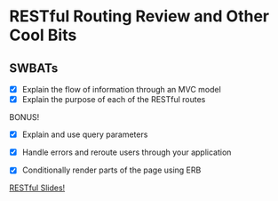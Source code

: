 RESTful Routing Review and Other Cool Bits
===========================

## SWBATs

- [x] Explain the flow of information through an MVC model
- [x] Explain the purpose of each of the RESTful routes

BONUS!
- [x] Explain and use query parameters
- [x] Handle errors and reroute users through your application
- [x] Conditionally render parts of the page using ERB


[RESTful Slides!](https://docs.google.com/presentation/d/1no3yw_Vw4hBzGDlsEDcubvFnowi-Exjg9FW_VJid_U0/edit#slide=id.p)

